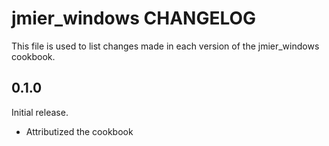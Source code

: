 # jmier_windows CHANGELOG

This file is used to list changes made in each version of the jmier_windows cookbook.

## 0.1.0

Initial release.

- Attributized the cookbook
